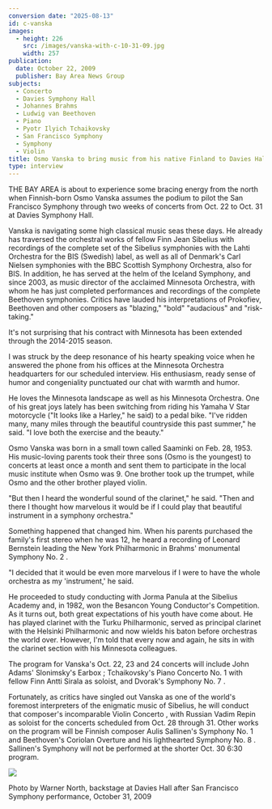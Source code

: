 ```yaml
---
conversion date: "2025-08-13"
id: c-vanska
images:
  - height: 226
    src: /images/vanska-with-c-10-31-09.jpg
    width: 257
publication:
  date: October 22, 2009
  publisher: Bay Area News Group
subjects:
  - Concerto
  - Davies Symphony Hall
  - Johannes Brahms
  - Ludwig van Beethoven
  - Piano
  - Pyotr Ilyich Tchaikovsky
  - San Francisco Symphony
  - Symphony
  - Violin
title: Osmo Vanska to bring music from his native Finland to Davies Hall
type: interview
---
```


THE BAY AREA is about to experience some bracing energy from the north when Finnish-born Osmo Vanska assumes the podium to pilot the San Francisco Symphony through two weeks of concerts from Oct. 22 to Oct. 31 at Davies Symphony Hall.

Vanska is navigating some high classical music seas these days. He already has traversed the orchestral works of fellow Finn Jean Sibelius with recordings of the complete set of the Sibelius symphonies with the Lahti Orchestra for the BIS (Swedish) label, as well as all of Denmark's Carl Nielsen symphonies with the BBC Scottish Symphony Orchestra, also for BIS. In addition, he has served at the helm of the Iceland Symphony, and since 2003, as music director of the acclaimed Minnesota Orchestra, with whom he has just completed performances and recordings of the complete Beethoven symphonies. Critics have lauded his interpretations of Prokofiev, Beethoven and other composers as "blazing," "bold" "audacious" and "risk-taking."

It's not surprising that his contract with Minnesota has been extended through the 2014-2015 season.

I was struck by the deep resonance of his hearty speaking voice when he answered the phone from his offices at the Minnesota Orchestra headquarters for our scheduled interview. His enthusiasm, ready sense of humor and congeniality punctuated our chat with warmth and humor.

He loves the Minnesota landscape as well as his Minnesota Orchestra. One of his great joys lately has been switching from riding his Yamaha V Star motorcycle ("It looks like a Harley," he said) to a pedal bike. "I've ridden many, many miles through the beautiful countryside this past summer," he said. "I love both the exercise and the beauty."

Osmo Vanska was born in a small town called Saaminki on Feb. 28, 1953. His music-loving parents took their three sons (Osmo is the youngest) to concerts at least once a month and sent them to participate in the local music institute when Osmo was 9. One brother took up the trumpet, while Osmo and the other brother played violin.

"But then I heard the wonderful sound of the clarinet," he said. "Then and there I thought how marvelous it would be if I could play that beautiful instrument in a symphony orchestra."

Something happened that changed him. When his parents purchased the family's first stereo when he was 12, he heard a recording of Leonard Bernstein leading the New York Philharmonic in Brahms' monumental Symphony No. 2 .

"I decided that it would be even more marvelous if I were to have the whole orchestra as my 'instrument,' he said.

He proceeded to study conducting with Jorma Panula at the Sibelius Academy and, in 1982, won the Besancon Young Conductor's Competition. As it turns out, both great expectations of his youth have come about. He has played clarinet with the Turku Philharmonic, served as principal clarinet with the Helsinki Philharmonic and now wields his baton before orchestras the world over. However, I'm told that every now and again, he sits in with the clarinet section with his Minnesota colleagues.

The program for Vanska's Oct. 22, 23 and 24 concerts will include John Adams' Slonimsky's Earbox ; Tchaikovsky's Piano Concerto No. 1 with fellow Finn Antti Sirala as soloist, and Dvorak's Symphony No. 7 .

Fortunately, as critics have singled out Vanska as one of the world's foremost interpreters of the enigmatic music of Sibelius, he will conduct that composer's incomparable Violin Concerto , with Russian Vadim Repin as soloist for the concerts scheduled from Oct. 28 through 31. Other works on the program will be Finnish composer Aulis Sallinen's Symphony No. 1 and Beethoven's Coriolan Overture and his lighthearted Symphony No. 8 . Sallinen's Symphony will not be performed at the shorter Oct. 30 6:30 program.

![](/images/vanska-with-c-10-31-09.jpg)

Photo by Warner North, backstage at
Davies Hall after San Francisco Symphony performance, October 31, 2009
